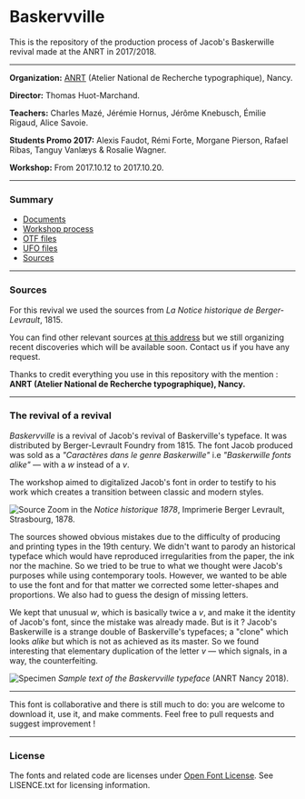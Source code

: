 # Baskervville

This is the repository of the production process of Jacob's Baskerwille revival made at the ANRT in 2017/2018.

___

**Organization:** [ANRT](https://anrt-nancy.fr/fr/presentation/) (Atelier National de Recherche typographique), Nancy.

**Director:** Thomas Huot-Marchand.

**Teachers:** Charles Mazé, Jérémie Hornus, Jérôme Knebusch, Émilie Rigaud, Alice Savoie.

**Students Promo 2017:** Alexis Faudot, Rémi Forte, Morgane Pierson, Rafael Ribas, Tanguy Vanlæys & Rosalie Wagner.

**Workshop:** From 2017.10.12 to 2017.10.20.

_____
### Summary

* [Documents](https://github.com/anrt-type/ANRT-Baskervville/tree/master/DOCUMENTS)
* [Workshop process](https://github.com/anrt-type/ANRT-Baskervville/tree/master/WORKSHOP)
* [OTF files](https://github.com/anrt-type/ANRT-Baskervville/tree/master/FONTS/OTF)
* [UFO files](https://github.com/anrt-type/ANRT-Baskervville/tree/master/FONTS/UFO)
* [Sources](https://github.com/anrt-type/ANRT-Baskervville/tree/master/SOURCES)

_____
### Sources

For this revival we used the sources from *La Notice historique de Berger-Levrault*, 1815.

You can find other relevant sources [at this address](https://bitbucket.org/anrt_type/anrt-2017-baskervville/src/master/SOURCES/) but we still organizing recent discoveries which will be available soon. Contact us if you have any request.

Thanks to credit everything you use in this repository with the mention : **ANRT (Atelier National de Recherche typographique), Nancy.**

_____

### The revival of a revival
 *Baskervville* is a revival of Jacob's revival of Baskerville's typeface. It was distributed by Berger-Levrault Foundry from 1815. The font Jacob produced was sold as a *"Caractères dans le genre Baskerwille"* i.e *"Baskerwille fonts alike"* — with a *w* instead of a *v*.

 The workshop aimed to digitalized Jacob's font in order to testify to his work which creates a transition between classic and modern styles.

 ![Source](https://bitbucket.org/anrt_type/anrt-2017-baskervville/raw/ab82f14fbb8f70936255ac3211b219d9a0243d8c/FONTS/Samples/Jpeg/181004baskerwille-source.jpg)
 Zoom in the *Notice historique 1878*, Imprimerie Berger Levrault, Strasbourg, 1878.

The sources showed obvious mistakes due to the difficulty of producing and printing types in the 19th century. We didn't want to parody an historical typeface which would have reproduced irregularities from the paper, the ink nor the machine. So we tried to be true to what we thought were Jacob's purposes while using contemporary tools. However, we wanted to be able to use the font and for that matter we corrected some letter-shapes and proportions. We also had to guess the design of missing letters.

We kept that unusual *w*, which is basically twice a *v*, and make it the identity of Jacob's font, since the mistake was already made. But is it ? Jacob's Baskerwille is a strange double of Baskerville's typefaces; a "clone" which looks *alike* but which is not as achieved as its master. So we found interesting that elementary duplication of the letter *v* — which signals, in a way, the counterfeiting.

 ![Specimen](https://bitbucket.org/anrt_type/anrt-2017-baskervville/raw/5f2c38712d25cf34956adfac2857e7e9c96d9217/FONTS/Samples/Jpeg/181012baskervville.jpg)
 *Sample text of the Baskervville typeface* (ANRT Nancy 2018).
_____

 This font is collaborative and there is still much to do: you are welcome to download it, use it, and make comments. Feel free to pull requests and suggest improvement !
_____
### License
The fonts and related code are licenses under [Open Font License](http://scripts.sil.org/OFL). See LISENCE.txt for licensing information.
